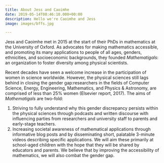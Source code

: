 ```yaml
---
title: About Jess and Caoimhe
date: 2019-05-14T08:46:10.000+00:00
description: Hello we're Caoimhe and Jess
image: images/bffs.jpg

---
```

Jess and Caoimhe met in 2015 at the start of their PhDs in mathematics at the University of Oxford. As advocates for making mathematics accessible, and promoting its many applications to people of all ages, genders, ethnicities, and socioeconomic backgrounds, they founded _Mathematigals_: an organization to foster diversity among physical scientists.

Recent decades have seen a welcome increase in the participation of women in science worldwide. However, the physical sciences still lags behind in closing the gender gap:researchers in the fields of Computer Science, Energy, Engineering, Mathematics, and Physics & Astronomy, are comprised of less than 25% women (Elsevier report, 2017). The aims of _Mathematigals_ are two-fold:

1. Striving to fully understand why this gender discrepancy persists within the physical sciences through podcasts and written discourse with influencing parties from researchers and university staff to parents and early-stage teachers.
2. Increasing societal awareness of mathematical applications through informative blog posts and by disseminating short, palatable 3-minute videos describing specific applications. We will aim these primarily at school-aged children with the hope that they will be shared by educators and parents. We believe that by improving the accessibility of mathematics, we will also combat the gender gap.